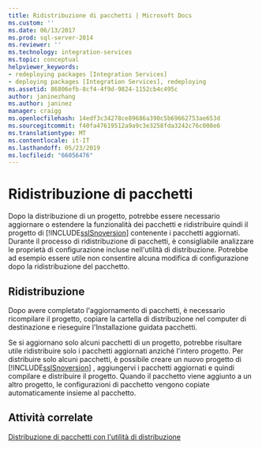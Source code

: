 ```yaml
---
title: Ridistribuzione di pacchetti | Microsoft Docs
ms.custom: ''
ms.date: 06/13/2017
ms.prod: sql-server-2014
ms.reviewer: ''
ms.technology: integration-services
ms.topic: conceptual
helpviewer_keywords:
- redeploying packages [Integration Services]
- deploying packages [Integration Services], redeploying
ms.assetid: 86806efb-8cf4-4f9d-9824-1152cb4c495c
author: janinezhang
ms.author: janinez
manager: craigg
ms.openlocfilehash: 14edf3c34278ce89686a390c5b69662753ae653d
ms.sourcegitcommit: f40fa47619512a9a9c3e3258fda3242c76c008e6
ms.translationtype: MT
ms.contentlocale: it-IT
ms.lasthandoff: 05/23/2019
ms.locfileid: "66056476"
---
```

# <a name="redeployment-of-packages"></a>Ridistribuzione di pacchetti
  Dopo la distribuzione di un progetto, potrebbe essere necessario aggiornare o estendere la funzionalità dei pacchetti e ridistribuire quindi il progetto di [!INCLUDE[ssISnoversion](../includes/ssisnoversion-md.md)] contenente i pacchetti aggiornati. Durante il processo di ridistribuzione di pacchetti, è consigliabile analizzare le proprietà di configurazione incluse nell'utilità di distribuzione. Potrebbe ad esempio essere utile non consentire alcuna modifica di configurazione dopo la ridistribuzione del pacchetto.  
  
## <a name="process-for-redeployment"></a>Ridistribuzione  
 Dopo avere completato l'aggiornamento di pacchetti, è necessario ricompilare il progetto, copiare la cartella di distribuzione nel computer di destinazione e rieseguire l'Installazione guidata pacchetti.  
  
 Se si aggiornano solo alcuni pacchetti di un progetto, potrebbe risultare utile ridistribuire solo i pacchetti aggiornati anziché l'intero progetto. Per distribuire solo alcuni pacchetti, è possibile creare un nuovo progetto di [!INCLUDE[ssISnoversion](../includes/ssisnoversion-md.md)] , aggiungervi i pacchetti aggiornati e quindi compilare e distribuire il progetto. Quando il pacchetto viene aggiunto a un altro progetto, le configurazioni di pacchetto vengono copiate automaticamente insieme al pacchetto.  
  
## <a name="related-tasks"></a>Attività correlate  
 [Distribuzione di pacchetti con l'utilità di distribuzione](../../2014/integration-services/deploy-packages-by-using-the-deployment-utility.md)  
  
  
